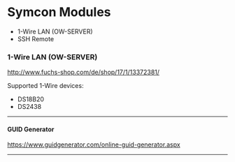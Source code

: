 Symcon Modules
==============
* 1-Wire LAN (OW-SERVER)
* SSH Remote

### 1-Wire LAN (OW-SERVER)
http://www.fuchs-shop.com/de/shop/17/1/13372381/

Supported 1-Wire devices:
* DS18B20
* DS2438

***
#### GUID Generator
https://www.guidgenerator.com/online-guid-generator.aspx
***
